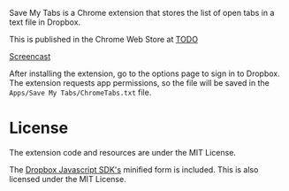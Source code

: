 Save My Tabs is a Chrome extension that stores the list of open tabs in a text file in Dropbox.

This is published in the Chrome Web Store at [TODO](TODO)

[Screencast](https://www.youtube.com/watch?v=kaiV7rrcXh4)

After installing the extension, go to the options page to sign in to Dropbox. The extension requests app permissions, so the file will be saved in the `Apps/Save My Tabs/ChromeTabs.txt` file.

# License

The extension code and resources are under the MIT License.

The [Dropbox Javascript SDK's](https://github.com/dropbox/dropbox-sdk-js) minified form is included. This is also licensed under the MIT License.
